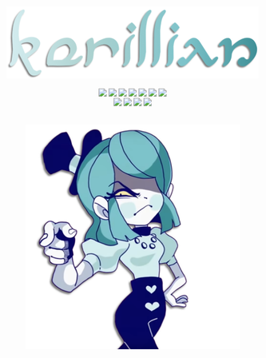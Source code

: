 <p align="center">
	<br>
	<br>
	<a href="https://kerillian.cc">
		<img width="550" src="./media/text.png"></br>
	</a>
	<br>
	<a href="https://dotnet.microsoft.com/en-us/"><img src="https://img.shields.io/badge/C%23-060660?style=for-the-badge&logo=c-sharp&logoColor=FBE7A4"></a>
	<a href="https://crystal-lang.org/"><img src="https://img.shields.io/badge/Crystal-060660?style=for-the-badge&logo=crystal&logoColor=FBE7A4"></a>
	<a href="https://www.python.org/"><img src="https://img.shields.io/badge/Python-060660?style=for-the-badge&logo=python&logoColor=FBE7A4"></a>
	<a href="https://www.lua.org/"><img src="https://img.shields.io/badge/Lua-060660?style=for-the-badge&logo=lua&logoColor=FBE7A4"></a>
	<a href="https://openjdk.org/"><img src="https://img.shields.io/badge/Java-060660?style=for-the-badge&logo=openjdk&logoColor=FBE7A4"></a>
	<a href="https://developer.mozilla.org/en-US/docs/Web/JavaScript"><img src="https://img.shields.io/badge/JavaScript-060660?style=for-the-badge&logo=javascript&logoColor=FBE7A4"></a>
	<a href="https://www.rust-lang.org/"><img src="https://img.shields.io/badge/Rust-060660?style=for-the-badge&logo=rust&logoColor=FBE7A4"></a>
	<br>
	<a href="https://dotnet.microsoft.com/en-us/apps/aspnet"><img src="https://img.shields.io/badge/ASP.NET-060660?style=for-the-badge&logo=.net&logoColor=FBE7A4"></a>
	<a href="https://dotnet.microsoft.com/en-us/apps/aspnet/web-apps/blazor"><img src="https://img.shields.io/badge/Blazor-060660?style=for-the-badge&logo=blazor&logoColor=FBE7A4"></a>
	<a href="https://www.sqlite.org/index.html"><img src="https://img.shields.io/badge/SQLite-060660?style=for-the-badge&logo=sqlite&logoColor=FBE7A4"></a>
	<a href="https://www.postgresql.org/"><img src="https://img.shields.io/badge/PostgreSQL-060660?style=for-the-badge&logo=mysql&logoColor=FBE7A4">
	<br>
	<br>
	<br>
	<a href="https://www.youtube.com/c/DEMONDICEKAREN">
		<img height="450" src="./media/cutout.png"></br>
	</a>
	<br>
	<br>
</p>
